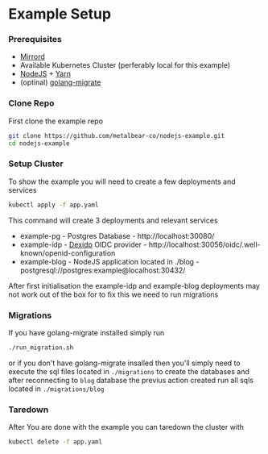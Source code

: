 # Example Setup

### Prerequisites 

* [Mirrord](https://mirrord.dev/)
* Available Kubernetes Cluster (perferably local for this example)
* [NodeJS](https://nodejs.org/en/) + [Yarn](https://www.npmjs.com/package/yarn)
* (optinal) [golang-migrate](https://github.com/golang-migrate/migrate)


### Clone Repo
First clone the example repo

```bash
git clone https://github.com/metalbear-co/nodejs-example.git
cd nodejs-example
```

### Setup Cluster
To show the example you will need to create a few deployments and services

```bash
kubectl apply -f app.yaml
```

This command will create 3 deployments and relevant services
* example-pg - Postgres Database - http://localhost:30080/
* example-idp - [Dexidp](https://dexidp.io/) OIDC provider - http://localhost:30056/oidc/.well-known/openid-configuration
* example-blog - NodeJS application located in ./blog - postgresql://postgres:example@localhost:30432/

After first initialisation the example-idp and example-blog deployments may not work out of the box for to fix this we need to run migrations

### Migrations

If you have golang-migrate installed simply run

```bash
./run_migration.sh
```

or if you don't have golang-migrate insalled then you'll simply need to execute the sql files located in `./migrations` to create the databases and after reconnecting to `blog` database the previus action created run all sqls located in `./migrations/blog`

### Taredown
After You are done with the example you can taredown the cluster with

```bash
kubectl delete -f app.yaml
```